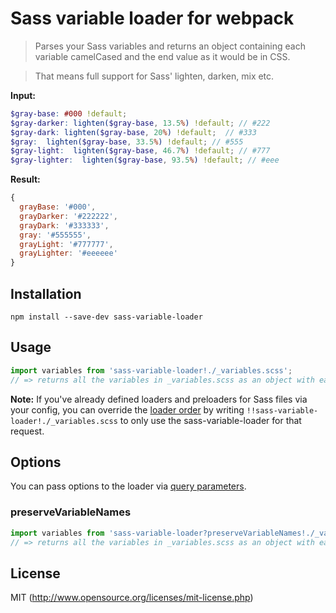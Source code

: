 # Sass variable loader for webpack

> Parses your Sass variables and returns an object containing each variable camelCased and the end value as it would be in CSS.

> That means full support for Sass' lighten, darken, mix etc.

**Input:**
``` scss
$gray-base: #000 !default;
$gray-darker: lighten($gray-base, 13.5%) !default; // #222
$gray-dark: lighten($gray-base, 20%) !default;  // #333
$gray:  lighten($gray-base, 33.5%) !default; // #555
$gray-light:  lighten($gray-base, 46.7%) !default; // #777
$gray-lighter:  lighten($gray-base, 93.5%) !default; // #eee
```

**Result:**
``` javascript
{
  grayBase: '#000',
  grayDarker: '#222222',
  grayDark: '#333333',
  gray: '#555555',
  grayLight: '#777777',
  grayLighter: '#eeeeee'
}
```

## Installation

`npm install --save-dev sass-variable-loader`

## Usage

``` javascript
import variables from 'sass-variable-loader!./_variables.scss';
// => returns all the variables in _variables.scss as an object with each variable name camelCased
```
**Note:** If you've already defined loaders and preloaders for Sass files via your config, you can override the [loader order](https://webpack.github.io/docs/loaders.html#loader-order) by writing `!!sass-variable-loader!./_variables.scss` to only use the sass-variable-loader for that request.

## Options

You can pass options to the loader via [query parameters](http://webpack.github.io/docs/using-loaders.html#query-parameters).

### preserveVariableNames

``` javascript
import variables from 'sass-variable-loader?preserveVariableNames!./_variables.scss';
// => returns all the variables in _variables.scss as an object with each variable name left intact
```

## License

MIT (http://www.opensource.org/licenses/mit-license.php)
